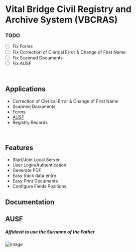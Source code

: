 #  Vital Bridge Civil Registry and Archive System (VBCRAS)



### TODO
- [ ] Fix Forms
- [ ] Fix Correction of Clerical Error & Change of First Name
- [ ] Fix Scanned Documents
- [ ] Fix AUSF

<br />


## Applications

- Correction of Clerical Error & Change of First Name
- Scanned Documents
- Forms
- [AUSF](#ausf)
- Registry Records

<br />


## Features

- Start/Join Local Server
- User Login/Authentication
- Generate PDF 
- Easy track data entry
- Easy Print Documents
- Configure Fields Positions

<h2>Documentation</h2>


## AUSF

<h5>Affidavit to use the Surname of the Father</h5>

![image](https://github.com/user-attachments/assets/e3d86e38-51eb-4929-8415-99fee6b026c8)



